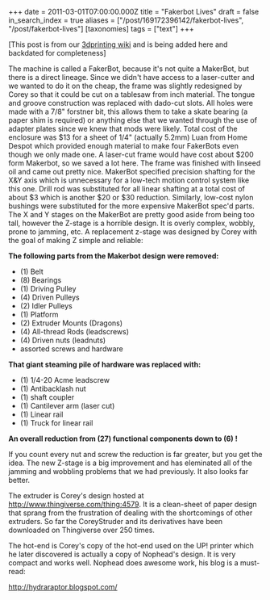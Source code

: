 +++
date = 2011-03-01T07:00:00.000Z
title = "Fakerbot Lives"
draft = false
in_search_index = true
aliases = ["/post/169172396142/fakerbot-lives", "/post/fakerbot-lives"]
[taxonomies]
tags = ["text"]
+++

[This post is from our [3dprinting wiki](http://wiki.heatsynclabs.org/wiki/Fakerbot) and is being added here and backdated for completeness]

The machine is called a FakerBot, because it's not quite a MakerBot, but there is a direct lineage. Since we didn't have access to a laser-cutter and we wanted to do it on the cheap, the frame was slightly redesigned by Corey so that it could be cut on a tablesaw from inch material. The tongue and groove construction was replaced with dado-cut slots. All holes were made with a 7/8" forstner bit, this allows them to take a skate bearing (a paper shim is required) or anything else that we wanted through the use of adapter plates since we knew that mods were likely. Total cost of the enclosure was $13 for a sheet of 1/4" (actually 5.2mm) Luan from Home Despot which provided enough material to make four FakerBots even though we only made one. A laser-cut frame would have cost about $200 form Makerbot, so we saved a lot here. The frame was finished with linseed oil and came out pretty nice. MakerBot specified precision shafting for the X&Y axis which is unnecessary for a low-tech motion control system like this one. Drill rod was substituted for all linear shafting at a total cost of about $3 which is another $20 or $30 reduction. Similarly, low-cost nylon bushings were substituted for the more expensive MakerBot spec'd parts. The X and Y stages on the MakerBot are pretty good aside from being too tall, however the Z-stage is a horrible design. It is overly complex, wobbly, prone to jamming, etc. A replacement z-stage was designed by Corey with the goal of making Z simple and reliable:

**The following parts from the Makerbot design were removed:**

* (1) Belt
* (8) Bearings
* (1) Driving Pulley
* (4) Driven Pulleys
* (2) Idler Pulleys
* (1) Platform
* (2) Extruder Mounts (Dragons)
* (4) All-thread Rods (leadscrews)
* (4) Driven nuts (leadnuts)
* assorted screws and hardware

**That giant steaming pile of hardware was replaced with:**

* (1) 1/4-20 Acme leadscrew
* (1) Antibacklash nut
* (1) shaft coupler
* (1) Cantilever arm (laser cut)
* (1) Linear rail
* (1) Truck for linear rail

**An overall reduction from (27) functional components down to (6) !**

If you count every nut and screw the reduction is far greater, but you get the idea. The new Z-stage is a big improvement and has eleminated all of the jamming and wobbling problems that we had previously. It also looks far better.

The extruder is Corey's design hosted at <http://www.thingiverse.com/thing:4579>. It is a clean-sheet of paper design that sprang from the frustration of dealing with the shortcomings of other extruders. So far the CoreyStruder and its derivatives have been downloaded on Thingiverse over 250 times.

The hot-end is Corey's copy of the hot-end used on the UP! printer which he later discovered is actually a copy of Nophead's design. It is very compact and works well. Nophead does awesome work, his blog is a must-read:

<http://hydraraptor.blogspot.com/>
